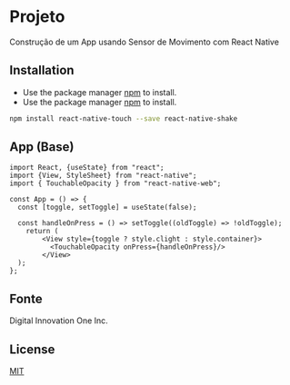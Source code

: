 # Projeto

Construção de um App usando Sensor de Movimento com React Native

## Installation

- Use the package manager [npm](https://www.npmjs.com/package/react-native-touch) to install.
- Use the package manager [npm](https://www.npmjs.com/package/react-native-shake) to install.

```bash
npm install react-native-touch --save react-native-shake
```

## App (Base)

```react-native
import React, {useState} from "react";
import {View, StyleSheet} from "react-native";
import { TouchableOpacity } from "react-native-web";

const App = () => {
  const [toggle, setToggle] = useState(false);

  const handleOnPress = () => setToggle((oldToggle) => !oldToggle);
    return (
        <View style={toggle ? style.clight : style.container}>
          <TouchableOpacity onPress={handleOnPress}/>
        </View>
  );
};
```

## Fonte
Digital Innovation One Inc.

## License
[MIT](https://choosealicense.com/licenses/mit/)